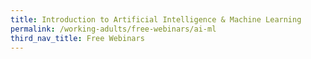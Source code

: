 ```yaml
---
title: Introduction to Artificial Intelligence & Machine Learning
permalink: /working-adults/free-webinars/ai-ml
third_nav_title: Free Webinars
---
```


